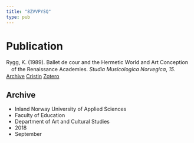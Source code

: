 ```yaml
---
title: "8ZVVPYSQ"
type: pub
---
```

<h1>Publication</h1>
<article id="csl-bib-container-8ZVVPYSQ" class="csl-bib-container">
  <div class="csl-bib-body" style="line-height: 1.35; padding-left: 1em; text-indent:-1em;">
  <div class="csl-entry">Rygg, K. (1989). Ballet de cour and the Hermetic World and Art Conception of the Renaissance Academies. <i>Studia Musicologica Norvegica</i>, <i>15</i>.</div>
</div>
  <div class="csl-bib-buttons">
    <a href="#taxonomy-article-8ZVVPYSQ" class="csl-bib-button">Archive</a>
    <a href alt="Cristin URL" class="csl-bib-button">Cristin</a>
    <a href alt="Zotero URL" class="csl-bib-button">Zotero</a>
  </div>
  <div id="csl-bib-meta-container-8ZVVPYSQ"></div>
</article>
<div id="csl-bib-meta-8ZVVPYSQ" class="csl-bib-meta">
  <article id="taxonomy-article-8ZVVPYSQ" class="taxonomy-article">
    <h1>Archive</h1>
    <ul>
      <li>Inland Norway University of Applied Sciences</li>
      <li>Faculty of Education</li>
      <li>Department of Art and Cultural Studies</li>
      <li>2018</li>
      <li>September</li>
    </ul>
  </article>
</div>
